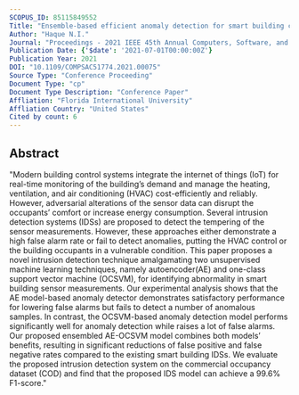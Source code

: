 ```yaml
---
SCOPUS_ID: 85115849552
Title: "Ensemble-based efficient anomaly detection for smart building control systems"
Author: "Haque N.I."
Journal: "Proceedings - 2021 IEEE 45th Annual Computers, Software, and Applications Conference, COMPSAC 2021"
Publication Date: {'$date': '2021-07-01T00:00:00Z'}
Publication Year: 2021
DOI: "10.1109/COMPSAC51774.2021.00075"
Source Type: "Conference Proceeding"
Document Type: "cp"
Document Type Description: "Conference Paper"
Affliation: "Florida International University"
Affliation Country: "United States"
Cited by count: 6
---
```


## Abstract
"Modern building control systems integrate the internet of things (IoT) for real-time monitoring of the building’s demand and manage the heating, ventilation, and air conditioning (HVAC) cost-efficiently and reliably. However, adversarial alterations of the sensor data can disrupt the occupants’ comfort or increase energy consumption. Several intrusion detection systems (IDSs) are proposed to detect the tempering of the sensor measurements. However, these approaches either demonstrate a high false alarm rate or fail to detect anomalies, putting the HVAC control or the building occupants in a vulnerable condition. This paper proposes a novel intrusion detection technique amalgamating two unsupervised machine learning techniques, namely autoencoder(AE) and one-class support vector machine (OCSVM), for identifying abnormality in smart building sensor measurements. Our experimental analysis shows that the AE model-based anomaly detector demonstrates satisfactory performance for lowering false alarms but fails to detect a number of anomalous samples. In contrast, the OCSVM-based anomaly detection model performs significantly well for anomaly detection while raises a lot of false alarms. Our proposed ensembled AE-OCSVM model combines both models’ benefits, resulting in significant reductions of false positive and false negative rates compared to the existing smart building IDSs. We evaluate the proposed intrusion detection system on the commercial occupancy dataset (COD) and find that the proposed IDS model can achieve a 99.6% F1-score."
